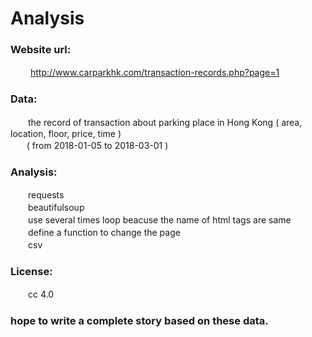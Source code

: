 # Analysis
 
### Website url:
  　　http://www.carparkhk.com/transaction-records.php?page=1

### Data:
  　　the record of transaction about parking place in Hong Kong ( area, location, floor, price, time )<br>
    　( from 2018-01-05 to 2018-03-01 )

### Analysis:
  　　requests<br>
  　　beautifulsoup<br>
  　　use several times loop beacuse the name of html tags are same<br>
  　　define a function to change the page<br>
  　　csv
  
### License:
  　　cc 4.0

### hope to write a complete story based on these data.
